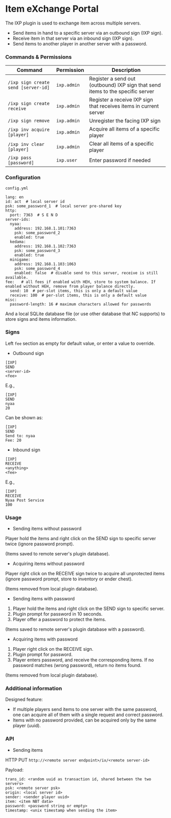 # Item eXchange Portal

The IXP plugin is used to exchange item across multiple servers.

* Send items in hand to a specific server via an outbound sign (IXP sign).
* Receive item in that server via an inbound sign (IXP sign).
* Send items to another player in another server with a password.

### Commands & Permissions

| Command  | Permission | Description |
| --- | --- | --- |
| `/ixp sign create send [server-id]` | `ixp.admin` | Register a send out (outbound) IXP sign that send items to the specific server |
| `/ixp sign create receive` | `ixp.admin` | Register a receive IXP sign that receives items in current server |
| `/ixp sign remove` | `ixp.admin` | Unregister the facing IXP sign |
| `/ixp inv acquire [player]` | `ixp.admin` | Acquire all items of a specific player |
| `/ixp inv clear [player]` | `ixp.admin` | Clear all items of a specific player |
| `/ixp pass [password]` | `ixp.user` | Enter password if needed |

### Configuration

`config.yml`

```
lang: en
id: act  # local server id
psk: some_password_1  # local server pre-shared key
http:
  port: 7363  # S E N D
server-ids:
  nyaa:
    address: 192.168.1.101:7363
    psk: some_password_2
    enabled: true
  kedama:
    address: 192.168.1.102:7363
    psk: some_password_3
    enabled: true
  minigame:
    address: 192.168.1.103:1063
    psk: some_password_4
    enabled: false  # disable send to this server, receive is still available.
fee:   # all fees if enabled with HEH, store to system balance. If enabled without HEH, remove from player balance directly.
  send: 10  # per-slot items, this is only a default value
  receive: 100  # per-slot items, this is only a default value
misc:
  password-length: 16 # maximum characters allowed for passwords
```

And a local SQLite database file (or use other database that NC supports) to store signs and items information.

### Signs

Left `fee` section as empty for default value, or enter a value to override.

* Outbound sign

```
[IXP]
SEND
<server-id>
<fee>
```

E.g.,

```
[IXP]
SEND
nyaa
20
```

Can be shown as:

```
[IXP]
SEND
Send to: nyaa
Fee: 20
```

* Inbound sign

```
[IXP]
RECEIVE
<anything>
<fee>
```

E.g.,

```
[IXP]
RECEIVE
Nyaa Post Service
100
```

### Usage

* Sending items without password

Player hold the items and right click on the SEND sign to specific server twice (ignore password prompt).

(Items saved to remote server's plugin database).

* Acquiring items without password

Player right click on the RECEIVE sign twice to acquire all unprotected items (ignore password prompt, store to inventory or ender chest).

(Items removed from local plugin database).

* Sending items with password

1. Player hold the items and right click on the SEND sign to specific server.
2. Plugin prompt for password in 10 seconds.
3. Player offer a password to protect the items.

(Items saved to remote server's plugin database with a password).

* Acquiring items with password

1. Player right click on the RECEIVE sign.
2. Plugin prompt for password.
3. Player enters password, and receive the corresponding items. If no password matches (wrong password), return no items found.

(Items removed from local plugin database).

### Additional information

Designed feature:

* If multiple players send items to one server with the same password, one can acquire all of them with a single request and correct password.
* Items with no password provided, can be acquired only by the same player (uuid).

### API

* Sending items

HTTP PUT `http://<remote server endpoint>/ix/<remote server-id>`

Payload:

```
trans_id: <random uuid as transaction id, shared between the two servers>
psk: <remote server psk>
origin: <local server id>
sender: <sender player uuid>
item: <item NBT data>
password: <password string or empty>
timestamp: <unix timestamp when sending the item>
```
